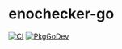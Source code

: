 # enochecker-go
[![CI](https://github.com/enowars/enochecker-go/workflows/CI/badge.svg?branch=main)](https://github.com/enowars/enochecker-go/actions?query=workflow%3ACI+branch%3Amain)
[![PkgGoDev](https://pkg.go.dev/badge/github.com/enowars/enochecker-go)](https://pkg.go.dev/github.com/enowars/enochecker-go)
